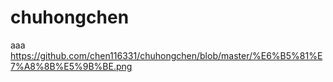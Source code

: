 # chuhongchen
aaa
https://github.com/chen116331/chuhongchen/blob/master/%E6%B5%81%E7%A8%8B%E5%9B%BE.png
